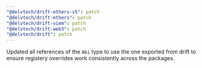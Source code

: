 ```yaml
---
"@delvtech/drift-ethers-v5": patch
"@delvtech/drift-ethers": patch
"@delvtech/drift-viem": patch
"@delvtech/drift-web3": patch
"@delvtech/drift": patch
---
```


Updated all references of the `Abi` type to use the one exported from drift to ensure registery overrides work consistently across the packages.
